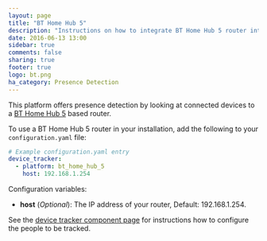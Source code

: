```yaml
---
layout: page
title: "BT Home Hub 5"
description: "Instructions on how to integrate BT Home Hub 5 router into Home Assistant."
date: 2016-06-13 13:00
sidebar: true
comments: false
sharing: true
footer: true
logo: bt.png
ha_category: Presence Detection
---
```



This platform offers presence detection by looking at connected devices to a [BT Home Hub 5](https://en.wikipedia.org/wiki/BT_Home_Hub) based router.

To use a BT Home Hub 5 router in your installation, add the following to your `configuration.yaml` file:

```yaml
# Example configuration.yaml entry
device_tracker:
  - platform: bt_home_hub_5
    host: 192.168.1.254
```

Configuration variables:

- **host** (*Optional*): The IP address of your router, Default: 192.168.1.254.

See the [device tracker component page](/components/device_tracker/) for instructions how to configure the people to be tracked.
